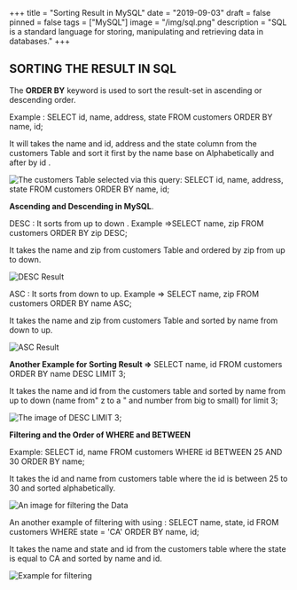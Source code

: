+++
title = "Sorting Result in MySQL"
date = "2019-09-03"
draft = false
pinned = false
tags = ["MySQL"]
image = "/img/sql.png"
description = "SQL is a standard language for storing, manipulating and retrieving data in databases."
+++


## SORTING THE RESULT IN SQL

The **ORDER BY** keyword is used to sort the result-set in ascending or descending order.

Example : SELECT id, name, address, state FROM customers ORDER BY name, id;

It will takes the name and id, address and the state column from the customers Table and sort it first by the  name base on Alphabetically and after by id . 

![The customers Table selected via this query: SELECT id, name, address, state FROM customers ORDER BY name, id;](/img/screen-shot-2019-09-04-at-00.35.23.png)

**Ascending and Descending in MySQL**. 

DESC : It sorts from up to down . Example =>SELECT name, zip FROM customers ORDER BY zip DESC;

It takes the name and zip from customers Table and ordered by zip from up to down.

![DESC Result](/img/screen-shot-2019-09-04-at-00.49.38.png)

ASC : It sorts from down to up. Example => SELECT name, zip FROM customers ORDER BY name ASC;

It takes the name and zip from customers Table and sorted by name from down to up.

![ASC Result](/img/screen-shot-2019-09-04-at-00.54.29.png)

**Another Example for Sorting Result =>** SELECT name, id FROM customers ORDER BY name DESC LIMIT 3;

It takes the name and id from the customers table and sorted by name from up to down (name from" z to  a " and number from big to small) for limit 3;

![The image of DESC LIMIT 3;](/img/screen-shot-2019-09-04-at-01.03.11.png)

**Filtering and the Order of WHERE and BETWEEN**

Example: SELECT id, name FROM customers WHERE id BETWEEN 25 AND 30 ORDER BY name;

It takes the id and name from customers table where the id is between 25 to 30 and sorted alphabetically.

![An image for filtering the Data ](/img/screen-shot-2019-09-04-at-02.30.07.png)

An another example of filtering with using : SELECT name, state, id  FROM customers WHERE state = 'CA' ORDER BY name, id;

It takes the name and state and id from the customers table where the state is equal to CA and sorted by name and id.

![Example for filtering ](/img/screen-shot-2019-09-04-at-02.37.19.png)
